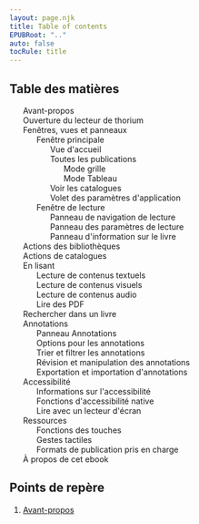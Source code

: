 ```yaml
---
layout: page.njk
title: Table of contents
EPUBRoot: ".."
auto: false
tocRule: title
---
```


<section id="toc">
<h1>Table des matières</h1>
<nav epub:type="toc" role="doc-toc">
<ol>
<li>
<a href="../pages/100_forewords/index.xhtml">Avant-propos</a>
</li>
<li>
<a href="../pages/101_opening_thorium/index.xhtml">Ouverture du lecteur de thorium</a>
</li>

<li>
<a href="../pages/102_windows_views_panels/index.xhtml">Fenêtres, vues et panneaux</a>
<ol>
<li>
<a
href="../pages/102_windows_views_panels/index.xhtml#main_window">Fenêtre principale</a>

<ol>
<li>
<a href="../pages/102_windows_views_panels/index.xhtml#home_view">Vue d'accueil</a>
</li>
<li>
<a
href="../pages/102_windows_views_panels/index.xhtml#all_publications_view">Toutes les publications</a>
<ol>
<li>
<a href="../pages/102_windows_views_panels/index.xhtml#grid_mode">Mode grille</a>
</li>
<li>
<a
href="../pages/102_windows_views_panels/index.xhtml#table_mode">Mode Tableau</a>
</li>
</ol>
</li>
<li>
<a
href="../pages/102_windows_views_panels/index.xhtml#catalog_view">Voir les catalogues</a>
</li>
<li>
<a
href="../pages/102_windows_views_panels/index.xhtml#setting_view">Volet des paramètres d'application</a>
</li>
</ol> 
</li>
<li>
<a
href="../pages/102_windows_views_panels/index.xhtml#reading_window">Fenêtre de lecture</a>
<ol>
<li>
<a
href="../pages/102_windows_views_panels/index.xhtml#reading_nav_panel">Panneau de navigation de lecture</a>
</li>
<li>
<a
href="../pages/102_windows_views_panels/index.xhtml#reading_settings_panel">Panneau des paramètres de lecture</a>
</li>
<li>
<a href="../pages/102_windows_views_panels/index.xhtml#book_info_panel">Panneau d'information sur le livre</a>
</li>
</ol>
</li>

</ol>
</li>

<li>
<a href="../pages/110_libraries_actions/index.xhtml">Actions des bibliothèques</a>
</li>
<li>
<a href="../pages/111_catalogs_actions/index.xhtml">Actions de catalogues</a>
</li>

<li>
<a href="../pages/210_reading/index.xhtml">En lisant</a>
<ol>
<li>
<a href="../pages/211_reading_textuals/index.xhtml">Lecture de contenus textuels</a>
</li>
<li>
<a href="../pages/212_reading_visuals/index.xhtml">Lecture de contenus visuels</a>
</li>
<li>
<a href="../pages/213_reading_auditory/index.xhtml">Lecture de contenus audio</a>
</li>
<li>
<a href="../pages/214_reading_pdfs/index.xhtml">Lire des PDF</a>
</li>
</ol>
</li>
<li>
<a href="../pages/220_reading_actions/index.xhtml">Rechercher dans un livre</a>
</li>
<li>
<a href="../pages/240_annotations/index.xhtml">Annotations</a>
<ol>
<li>
<a href="../pages/240_annotations/index.xhtml#annotations_panel">Panneau Annotations</a>
</li>
<li>
<a href="../pages/240_annotations/index.xhtml#annotations_options">Options pour les annotations</a>
</li>
<li>
<a href="../pages/240_annotations/index.xhtml#annotations_sort_and_filter">Trier et filtrer les annotations</a>
</li>
<li>
<a href="../pages/240_annotations/index.xhtml#annotations_view_and_manipulation">Révision et manipulation des annotations</a>
</li>
<li>
<a href="../pages/240_annotations/index.xhtml#annotations_io">Exportation et importation d'annotations</a>
</li>
</ol>
</li>
<li>
<a href="../pages/300_accessibility/index.xhtml">Accessibilité</a>
    <ol>
        <li>
        <a href="../pages/300_accessibility/index.xhtml#a11y_info">Informations sur l'accessibilité</a>
        </li>
        <li>
        <a href="../pages/300_accessibility/index.xhtml#a11y_native">Fonctions d'accessibilité native</a>
        </li>
        <li>
        <a href="../pages/300_accessibility/index.xhtml#screenreader">Lire avec un lecteur d'écran</a>
        </li>
    </ol>
</li>
<li>
<a href="../pages/400_ressources/index.xhtml">Ressources</a>
<ol>
<li>
<a href="../pages/400_ressources/index.xhtml#keyboard">Fonctions des touches</a>
</li>
<li>
<a href="../pages/400_ressources/index.xhtml#tactile">Gestes tactiles</a>
</li>
<li>
<a href="../pages/406_formats/index.xhtml">Formats de publication pris en charge</a>
</li>
</ol>
</li>
<li>
<a href="../pages/900_about/index.xhtml">À propos de cet ebook</a>
</li>

</ol>
</nav>
</section>
<section id="landmarks">
<h1>Points de repère</h1>
<nav epub:type="landmarks">
<ol>
<li>
<a href="../pages/100_forewords/index.xhtml" epub:type="forewords" >Avant-propos</a>
</li>
<!-- <li>
<a href="../toc/index.xhtml" epub:type="toc">Table des matières</a>
</li> -->
</ol>
</nav>
</section>